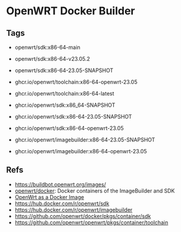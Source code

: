 # OpenWRT Docker Builder

## Tags

- openwrt/sdk:x86-64-main
- openwrt/sdk:x86-64-v23.05.2
- openwrt/sdk:x86-64-23.05-SNAPSHOT

- ghcr.io/openwrt/toolchain:x86-64-openwrt-23.05
- ghcr.io/openwrt/toolchain:x86-64-latest
- ghcr.io/openwrt/sdk:x86_64-SNAPSHOT
- ghcr.io/openwrt/sdk:x86-64-23.05-SNAPSHOT
- ghcr.io/openwrt/sdk:x86-64-openwrt-23.05
- ghcr.io/openwrt/imagebuilder:x86-64-23.05-SNAPSHOT
- ghcr.io/openwrt/imagebuilder:x86-64-openwrt-23.05

## Refs

- https://buildbot.openwrt.org/images/
- [openwrt/docker](https://github.com/openwrt/docker): Docker containers of the
  ImageBuilder and SDK
- [OpenWrt as a Docker Image](https://openwrt.org/docs/guide-user/virtualization/docker_openwrt_image)
- https://hub.docker.com/r/openwrt/sdk
- https://hub.docker.com/r/openwrt/imagebuilder
- https://github.com/openwrt/docker/pkgs/container/sdk
- https://github.com/openwrt/openwrt/pkgs/container/toolchain
